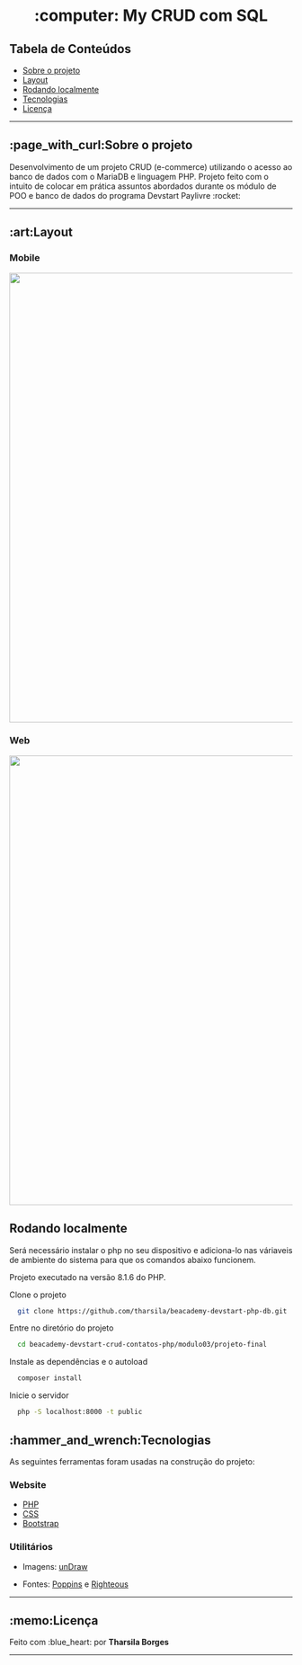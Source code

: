 <h1 align="center">:computer: My CRUD com SQL</h1>
 
 <h2>Tabela de Conteúdos</h2>
  <ul>
   <li><a href="#sobre-o-projeto">Sobre o projeto</a></li>
   <li><a href="#layout">Layout</a></li>
   <li><a href="#rodando-localmente">Rodando localmente</a></li>
   <li><a href="#tecnologias">Tecnologias</a></li>
   <li><a href="#licença">Licença</a></li>
  </ul>
  
<hr>
 
<h2 id="sobre-o-projeto"> :page_with_curl:Sobre o projeto</h2>
<p>Desenvolvimento de um projeto CRUD (e-commerce) utilizando o acesso ao banco de dados com o MariaDB e linguagem PHP. Projeto feito com o intuito de colocar em prática assuntos abordados durante os módulo de POO e banco de dados do programa Devstart Paylivre :rocket:<p>
<hr>
 
 <h2 id="layout">:art:Layout</h2>
 <h3>Mobile</h3>
 
<div align="center">
  <img align="center" src ="https://user-images.githubusercontent.com/89864249/174417054-659669f8-c816-4c33-a727-2078d4ac840c.gif" width="800px"/>
</div>
 
 <h3>Web</h3>
 
<div align="center">
  <img align="center" src ="https://user-images.githubusercontent.com/89864249/174417063-a23d0023-7954-45a7-a676-cc7355bd85b6.gif" width="800px"/>
</div>


<h2 id="rodando-localmente">Rodando localmente</h2>
<p>Será necessário instalar o php no seu dispositivo e adiciona-lo nas váriaveis de ambiente do sistema para que os comandos abaixo funcionem.</p>
<p>Projeto executado na versão 8.1.6 do PHP.</p>

Clone o projeto

```bash
  git clone https://github.com/tharsila/beacademy-devstart-php-db.git
```

Entre no diretório do projeto

```bash
  cd beacademy-devstart-crud-contatos-php/modulo03/projeto-final
```

Instale as dependências e o autoload

```bash
  composer install
```

Inicie o servidor

```bash
  php -S localhost:8000 -t public
```

<h2 id="tecnologias">:hammer_and_wrench:Tecnologias</h2>
<p>As seguintes ferramentas foram usadas na construção do projeto:</p>
 
<h3>Website</h3>
<ul>
 <li><a href="https://www.php.net/">PHP</a></li>
 <li><a href="https://developer.mozilla.org/pt-BR/docs/Web/CSS">CSS</a></li>
   <li><a href="https://getbootstrap.com/">Bootstrap</a></li>
</ul>
 
<h3>Utilitários</h3>
<ul>
 <li><p>Imagens: <a href="https://undraw.co/">unDraw</a>
 <li><p>Fontes: <a href="https://fonts.google.com/specimen/poppins">Poppins</a> e <a href="https://fonts.google.com/specimen/Righteous">Righteous</a></p></li>
</ul>

<hr>
 
<h2 id="licença">:memo:Licença</h2>
<p> Feito com :blue_heart: por <strong>Tharsila Borges</strong></p>

<hr>
